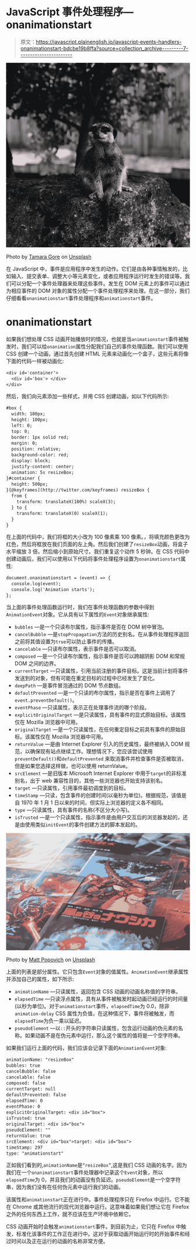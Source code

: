 # JavaScript 事件处理程序— onanimationstart

> 原文：<https://javascript.plainenglish.io/javascript-events-handlers-onanimationstart-bdcbe19b8ffa?source=collection_archive---------7----------------------->

![](img/9e5bea95bdc97429be921a26cb99652a.png)

Photo by [Tamara Gore](https://unsplash.com/@thenightstxlker?utm_source=medium&utm_medium=referral) on [Unsplash](https://unsplash.com?utm_source=medium&utm_medium=referral)

在 JavaScript 中，事件是应用程序中发生的动作。它们是由各种事情触发的，比如输入、提交表单、调整大小等元素变化，或者应用程序运行时发生的错误等。我们可以分配一个事件处理器来处理这些事件。发生在 DOM 元素上的事件可以通过为相应事件的 DOM 对象的属性分配一个事件处理程序来处理。在这一部分，我们仔细看看`onanimationstart`事件处理程序和`animationstart`事件。

# onanimationstart

如果我们想处理 CSS 动画开始播放时的情况，也就是当`animationstart`事件被触发时，我们可以给`onanimation`属性分配我们自己的事件处理函数。我们可以使用 CSS 创建一个动画，通过首先创建 HTML 元素来动画化一个盒子，这些元素将像下面的代码一样被动画化:

```
<div id='container'>
  <div id='box'> </div>
</div>
```

然后，我们向元素添加一些样式，并用 CSS 创建动画，如以下代码所示:

```
#box {
  width: 100px;
  height: 100px;
  left: 0;
  top: 0;
  border: 1px solid red;
  margin: 0;
  position: relative;
  background-color: red;
  display: block;
  justify-content: center;
  animation: 5s resizeBox;
}#container {
  height: 500px;
}[@keyframes](http://twitter.com/keyframes) resizeBox {
  from {
    transform: translateX(100%) scaleX(3);
  } to {
    transform: translateX(0) scaleX(1);
  }
}
```

在上面的代码中，我们将框的大小改为 100 像素乘 100 像素。，将填充颜色更改为红色，然后将框放在我们页面的左上角。然后我们创建了`resizeBox`动画，将盒子水平缩放 3 倍，然后缩小到原始尺寸。我们重复这个动作 5 秒钟。在 CSS 代码中创建动画后，我们可以使用以下代码将事件处理程序设置为`onanimationstart`属性:

```
document.onanimationstart = (event) => {
  console.log(event);
  console.log('Animation starts');
};
```

当上面的事件处理函数运行时，我们在事件处理函数的参数中得到`AnimationEvent`对象。它从具有以下属性的`Event`对象继承属性:

*   `bubbles` —是一个只读布尔属性，指示事件是否在 DOM 树中冒泡。
*   `cancelBubble` —是`stopPropagation`方法的历史别名。在从事件处理程序返回之前将其值设置为`true`可以防止事件的传播。
*   `cancelable` —只读布尔属性，表示事件是否可以取消。
*   `composed` —是一个只读布尔属性，指示事件是否可以跨越阴影 DOM 和常规 DOM 之间的边界。
*   `currentTarget` —只读属性，引用当前注册的事件目标。这是当前计划将事件发送到的对象，但有可能在重定目标的过程中已经发生了变化。
*   `deepPath` —是事件冒泡通过的 DOM 节点数组。
*   `defaultPrevented` —是一个只读的布尔属性，指示是否在事件上调用了`event.preventDefault()`。
*   `eventPhase` —只读属性，表示正在处理事件流的哪个阶段。
*   `explicitOriginalTarget` —是只读属性，具有事件的显式原始目标。该属性仅在 Mozilla 浏览器中可用。
*   `originalTarget` —是一个只读属性，在任何重定目标之前具有事件的原始目标。该属性仅在 Mozilla 浏览器中可用。
*   `returnValue` —是由 Internet Explorer 引入的历史属性，最终被纳入 DOM 规范，以确保现有站点继续工作。理想情况下，您应该尝试使用`preventDefault()`和`defaultPrevented` 来取消事件并检查事件是否被取消，但是如果您选择这样做，也可以使用 returnValue。
*   `srcElement` —是旧版本 Microsoft Internet Explorer 中用于`target`的非标准别名，出于 web 兼容性目的，其他一些浏览器也开始支持该别名。
*   `target` —只读属性，引用事件最初调度到的目标。
*   `timeStamp` —只读，包含事件的创建时间(以毫秒为单位)。根据规范，该值是自 1970 年 1 月 1 日以来的时间，但实际上浏览器的定义各不相同。
*   `type` —只读属性，具有事件的名称(不区分大小写)。
*   `isTrusted` —是一个只读属性，指示事件是由用户交互后的浏览器发起的，还是由使用类似`initEvent`的事件创建方法的脚本发起的。

![](img/31d3f82a5aa4c035ba614b0674e98ac1.png)

Photo by [Matt Popovich](https://unsplash.com/@uh?utm_source=medium&utm_medium=referral) on [Unsplash](https://unsplash.com?utm_source=medium&utm_medium=referral)

上面的列表是部分属性。它只包含`Event`对象的值属性。`AnimationEvent`继承属性并添加自己的属性，如下所示:

*   `animationName` —只读属性，返回包含 CSS 动画的动画名称值的字符串。
*   `elapsedTime` —只读浮点属性，具有从事件被触发时起动画已经运行的时间量(以秒为单位)。对于`animationstart`事件，`elapsedTime`为 0.0，除非`animation-delay` CSS 属性为负值，在这种情况下，事件将被触发，而`elapsedTime`为负一乘以延迟。
*   `pseudoElement` —以`::`开头的字符串只读属性，包含运行动画的伪元素的名称。如果动画不是在伪元素中运行，那么这个属性的值将是一个空字符串。

如果我们运行上面的代码，我们应该会记录下面的`AnimationEvent`对象:

```
animationName: "resizeBox"
bubbles: true
​cancelBubble: false
​cancelable: false
​composed: false
​currentTarget: null
​defaultPrevented: false
​elapsedTime: 0
​eventPhase: 0
​explicitOriginalTarget: <div id="box">
​isTrusted: true
​originalTarget: <div id="box">
​pseudoElement: ""
​returnValue: true
​srcElement: <div id="box">​target: <div id="box">
​timeStamp: 297
​type: "animationstart"
```

正如我们看到的,`animationName`是`“resizeBox”`,这是我们 CSS 动画的名字。因为我们在一个`onanimationstart`事件处理器中记录这个`Event`对象，所以`elapsedTime`为 0，并且我们的动画没有负延迟。`pseudoElement`是一个空字符串，因为我们没有在任何伪元素中运行我们的动画。

该属性和`animationstart`正在进行中。事件处理程序只在 Firefox 中运行。它不能在 Chrome 或其他流行的现代浏览器中运行。这意味着如果我们想让它在 Firefox 之外的任何东西上工作，就不应该在生产环境中依赖它。

CSS 动画开始时会触发`animationstart`事件。到目前为止，它只在 Firefox 中触发，标准化该事件的工作正在进行中。这对于获取动画开始运行时的开始事件和经过时间以及正在运行的动画的名称非常方便。